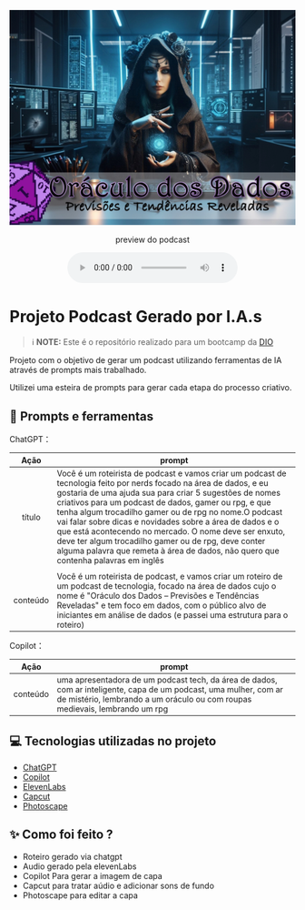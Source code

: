 <p align="center">
<img 
    src="./assets/cover.jpg"
    width="600"
/>

<p align="center">
    preview do podcast
</p>

<div align="center">
    <audio src="output/Oráculo dos Dados ep. 1.MP3" controls title="Podcast editado"></audio>
</div>

# Projeto Podcast Gerado por I.A.s


 > ℹ️ **NOTE:** Este é o repositório realizado para um bootcamp da [DIO](https://dio.me)

Projeto com o objetivo de gerar um podcast utilizando ferramentas de IA através de prompts mais trabalhado.

Utilizei uma esteira de prompts para gerar cada etapa do processo criativo.

## 📄 Prompts e ferramentas


ChatGPT：

|   Ação   | prompt                                                                                                                                                                                                                                                                         |
| :------: | ------------------------------------------------------------------------------------------------------------------------------------------------------------------------------------------------------------------------------------------------------------------------------ |
|  título  | Você é um roteirista de podcast e vamos criar um podcast de tecnologia feito por nerds focado na área de dados, e eu gostaria de uma ajuda sua para criar 5 sugestões de nomes criativos para um podcast de dados, gamer ou rpg, e que tenha algum trocadilho gamer ou de rpg no nome.O podcast vai falar sobre dicas e novidades sobre a área de dados e o que está acontecendo no mercado. O nome deve ser enxuto, deve ter algum trocadilho gamer ou de rpg, deve conter alguma palavra que remeta à área de dados, não quero que contenha palavras em inglês
                                                                                                                                                                                                    |
| conteúdo | Você é um roteirista de podcast, e vamos criar um roteiro de um podcast de tecnologia, focado na área de dados cujo o nome é "Oráculo dos Dados – Previsões e Tendências Reveladas" e tem foco em dados, com o público alvo de iniciantes em análise de dados (e passei uma estrutura para o roteiro) |


Copilot：

|   Ação   | prompt                                                                                                                                                                                                                                                                         |
| :------: | ------------------------------------------------------------------------------------------------------------------------------------------------------------------------------------------------------------------------------------------------------------------------------ |
| conteúdo | uma apresentadora de um podcast tech, da área de dados, com ar inteligente, capa de um podcast, uma mulher, com ar de mistério, lembrando a um oráculo ou com roupas medievais, lembrando um rpg |

## 💻 Tecnologias utilizadas no projeto

- [ChatGPT](https://chat.openai.com/) 
- [Copilot](https://copilot.microsoft.com/)
- [ElevenLabs](https://beta.elevenlabs.io/)
- [Capcut](https://www.capcut.com/pt-br/)
- [Photoscape](http://www.photoscape.org/ps/main/index.php) 

## ✨ Como foi feito ?

- Roteiro gerado via chatgpt
- Audio gerado pela elevenLabs
- Copilot Para gerar a imagem de capa
- Capcut para tratar aúdio e adicionar sons de fundo
- Photoscape para editar a capa


